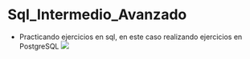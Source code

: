 # Sql_Intermedio_Avanzado
- Practicando ejercicios en sql, en este caso realizando ejercicios en PostgreSQL
![](https://upload.wikimedia.org/wikipedia/commons/thumb/2/29/Postgresql_elephant.svg/640px-Postgresql_elephant.svg.png)